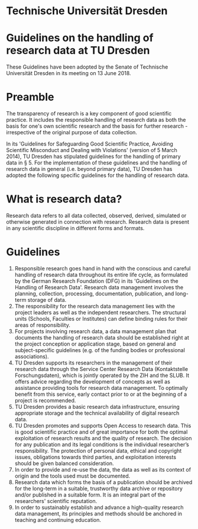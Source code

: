 # Technische Universität Dresden  

# Guidelines on the handling of research data at TU Dresden  

These Guidelines have been adopted by the Senate of Technische Universität Dresden in its meeting on 13 June 2018.  

# Preamble  

The transparency of research is a key component of good scientific practice. It includes the responsible handling of research data as both the basis for one's own scientific research and the basis for further research - irrespective of the original purpose of data collection.  

In its 'Guidelines for Safeguarding Good Scientific Practice, Avoiding Scientific Misconduct and Dealing with Violations' (version of 5 March 2014), TU Dresden has stipulated guidelines for the handling of primary data in § 5. For the implementation of these guidelines and the handling of research data in general (i.e. beyond primary data), TU Dresden has adopted the following specific guidelines for the handling of research data.  

# What is research data?  

Research data refers to all data collected, observed, derived, simulated or otherwise generated in connection with research. Research data is present in any scientific discipline in different forms and formats.  

# Guidelines  

1. Responsible research goes hand in hand with the conscious and careful handling of research data throughout its entire life cycle, as formulated by the German Research Foundation (DFG) in its 'Guidelines on the Handling of Research Data'. Research data management involves the planning, collection, processing, documentation, publication, and long-term storage of data.   
2. The responsibility for the research data management lies with the project leaders as well as the independent researchers. The structural units (Schools, Faculties or Institutes) can define binding rules for their areas of responsibility.   
3. For projects involving research data, a data management plan that documents the handling of research data should be established right at the project conception or application stage, based on general and subject-specific guidelines (e.g. of the funding bodies or professional associations).   
4. TU Dresden supports its researchers in the management of their research data through the Service Center Research Data (Kontaktstelle Forschungsdaten), which is jointly operated by the ZIH and the SLUB. It offers advice regarding the development of concepts as well as assistance providing tools for research data management. To optimally benefit from this service, early contact prior to or at the beginning of a project is recommended.   
5. TU Dresden provides a basic research data infrastructure, ensuring appropriate storage and the technical availability of digital research data.   
6. TU Dresden promotes and supports Open Access to research data. This is good scientific practice and of great importance for both the optimal exploitation of research results and the quality of research. The decision for any publication and its legal conditions is the individual researcher’s responsibility. The protection of personal data, ethical and copyright issues, obligations towards third parties, and exploitation interests should be given balanced consideration.   
7. In order to provide and re-use the data, the data as well as its context of origin and the tools used must be documented.   
8. Research data which forms the basis of a publication should be archived for the long-term in a suitable, trustworthy data archive or repository and/or published in a suitable form. It is an integral part of the researchers' scientific reputation.   
9. In order to sustainably establish and advance a high-quality research data management, its principles and methods should be anchored in teaching and continuing education.  